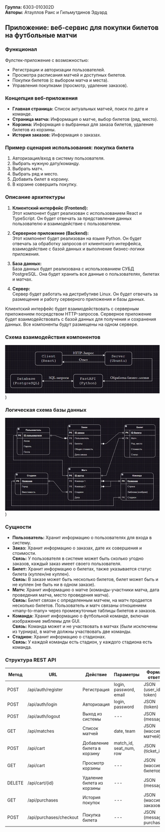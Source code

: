 **Группа:** 6303-010302D  
**Авторы:** Атауллов Раис и Гильмутдинов Эдуард  

## Приложение: веб-сервис для покупки билетов на футбольные матчи

### Функционал
Фулстек-приложение с возможностью:
- Регистрации и авторизации пользователей.
- Просмотра расписания матчей и доступных билетов.
- Покупки билетов (с выбором матча и места).
- Управления покупками (просмотр, удаление заказов).

### Концепция веб-приложения
- **Главная страница:** Список актуальных матчей, поиск по дате и команде.
- **Страница матча:** Информация о матче, выбор билетов (ряд, место).
- **Корзина:** Информация о выбранных для заказа билетов, удаление билетов из корзины.
- **История заказов:** Информация о заказах.

### Пример сценария использования: покупка билета
1. Авторизация/вход в систему пользователя.
2. Выбрать нужную дату/команду.
3. Выбрать матч.
4. Выбрать ряд и место.
5. Добавить билет в корзину.
6. В корзине совершить покупку.

### Описание архитектуры
1. **Клиентский интерфейс (Frontend):**  
   Этот компонент будет реализован с использованием React и TypeScript. Он будет отвечать за представление данных пользователю и взаимодействие с пользователем.

2. **Серверное приложение (Backend):**  
   Этот компонент будет реализован на языке Python. Он будет отвечать за обработку запросов от клиентского интерфейса, взаимодействие с базой данных и выполнение бизнес-логики приложения.

3. **База данных:**  
   База данных будет реализована с использованием СУБД PostgreSQL. Она будет хранить все данные о пользователях, билетах и матчах.

4. **Сервер:**  
   Сервер будет работать на дистрибутиве Linux. Он будет отвечать за размещение и работу серверного приложения и базы данных.

Клиентский интерфейс будет взаимодействовать с серверным приложением посредством HTTP-запросов. Серверное приложение будет взаимодействовать с базой данных для получения и сохранения данных. Все компоненты будут размещены на одном сервере.

### Схема взаимодействия компонентов
![Схема взаимодействия](https://github.com/Rais-Ataullov/NetProgTechnologies/blob/main/lab0/img1.png))

### Логическая схема базы данных
![Логическая схема базы данных](https://github.com/Rais-Ataullov/NetProgTechnologies/blob/main/lab0/img2.png))

### Сущности
- **Пользователь:** Хранит информацию о пользователях для входа в систему.
- **Заказ:** Хранит информацию о заказах, дате их совершения и стоимости.  
  **Связь:** У пользователя в системе может быть сколько угодно заказов, каждый заказ имеет своего пользователя.
- **Билет:** Хранит информацию о билетах, также указывается статус билета (куплен/не куплен).  
  **Связь:** В заказе может быть несколько билетов, билет может быть и не куплен (не быть ни в одном заказе).
- **Матч:** Хранит информацию о матче (команды-участники матча, дата проведения матча, место проведения матча).  
  **Связь:** Билет связан с определенным матчем, на матч продается несколько билетов. Пользователь и матч связаны отношением «many-to-many» через промежуточные таблицы билетов и заказов.
- **Команда:** Хранит информацию о футбольной команде, включая изображение эмблемы для GUI.  
  **Связь:** Команда может и не участвовать в матчах (были исключены из турнира), в матче должны участвовать две команды.
- **Стадион:** Хранит информацию о стадионах.  
  **Связь:** У каждой команды есть стадион, у каждого стадиона есть команда.

### Структура REST API

| Метод              | URL                     | Действие               | Параметры            | Формат ответа         |
|---------------------|-------------------------|------------------------|----------------------|-----------------------|
| POST                | /api/auth/register      | Регистрация            | login, password, email | JSON (user_id, token) |
| POST                | /api/auth/login         | Авторизация            | login, password      | JSON (token)          |
| POST                | /api/auth/logout        | Выход из системы       | ---                  | JSON (message)        |
| GET                 | /api/matches            | Список матчей          | date, team           | JSON (массив матчей)  |
| POST                | /api/cart               | Добавление билета в корзину | match_id, seat_num, row | JSON (ticket_id)      |
| GET                 | /api/cart               | Просмотр корзины       | ---                  | JSON (массив билетов) |
| DELETE              | /api/cart/{id}          | Удаление билета из корзины | ---                  | JSON (message)        |
| GET                 | /api/purchases          | История покупок        | ---                  | JSON (массив заказов) |
| POST                | /api/purchases/checkout | Покупка билета         | ---                  | JSON (message, purchases) |
